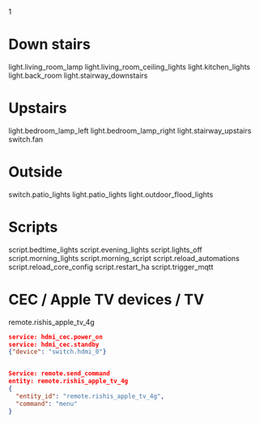 1
# Down stairs
light.living_room_lamp
light.living_room_ceiling_lights
light.kitchen_lights
light.back_room
light.stairway_downstairs

# Upstairs
light.bedroom_lamp_left
light.bedroom_lamp_right
light.stairway_upstairs
switch.fan

# Outside
switch.patio_lights
light.patio_lights
light.outdoor_flood_lights

# Scripts
script.bedtime_lights
script.evening_lights
script.lights_off
script.morning_lights
script.morning_script
script.reload_automations
script.reload_core_config
script.restart_ha
script.trigger_mqtt


# CEC / Apple TV devices / TV

remote.rishis_apple_tv_4g

```json
service: hdmi_cec.power_on
service: hdmi_cec.standby
{"device": "switch.hdmi_0"}


Service: remote.send_command
entity: remote.rishis_apple_tv_4g
{
  "entity_id": "remote.rishis_apple_tv_4g",
  "command": "menu"
}
```


